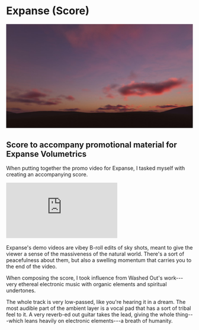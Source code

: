 # Expanse (Score)

![](/img/expanse/twilight.jpg)

<div id="modal-scroll-point"/>

<div id="modal-subtitle-container"><h2 id="modal-subtitle">Score to accompany promotional material for Expanse Volumetrics</h2></div>

When putting together the promo video for Expanse, I tasked myself with creating an accompanying score.

<div class="video-wrapper">
    <iframe src="https://www.youtube.com/embed/stfcJ0pBBFU" title="YouTube video player" frameborder="0" allow="accelerometer; autoplay; clipboard-write; encrypted-media; gyroscope; picture-in-picture" allowfullscreen></iframe>
</div>

Expanse's demo videos are vibey B-roll edits of sky shots, meant to give the viewer a sense of the massiveness of the natural world. There's a sort of peacefulness about them, but also a swelling momentum that carries you to the end of the video.

When composing the score, I took influence from Washed Out's work---very ethereal electronic music with organic elements and spiritual undertones.

The whole track is very low-passed, like you're hearing it in a dream. The most audible part of the ambient layer is a vocal pad that has a sort of tribal feel to it. A very reverb-ed out guitar takes the lead, giving the whole thing---which leans heavily on electronic elements---a breath of humanity.